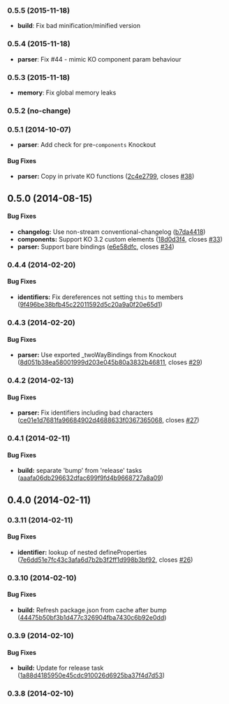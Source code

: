 ### 0.5.5 (2015-11-18)
* **build**: Fix bad minification/minified version

### 0.5.4 (2015-11-18)
* **parser**: Fix #44 - mimic KO component param behaviour

### 0.5.3 (2015-11-18)
* **memory**: Fix global memory leaks

### 0.5.2 (no-change)

### 0.5.1 (2014-10-07)
* **parser**: Add check for pre-`components` Knockout

#### Bug Fixes

* **parser:** Copy in private KO functions ([2c4e2799](https://github.com/brianmhunt/knockout-secure-binding/commit/2c4e279994c38a930741cadec4e981b37717fa82), closes [#38](https://github.com/brianmhunt/knockout-secure-binding/issues/38))


## 0.5.0 (2014-08-15)


#### Bug Fixes

* **changelog:** Use non-stream conventional-changelog ([b7da4418](https://github.com/brianmhunt/knockout-secure-binding/commit/b7da44185e781418dceeaf1e74599483b115d84c))
* **components:** Support KO 3.2 custom elements ([18d0d3f4](https://github.com/brianmhunt/knockout-secure-binding/commit/18d0d3f49dbce9f2746d9bfea6ce6f092937cb9c), closes [#33](https://github.com/brianmhunt/knockout-secure-binding/issues/33))
* **parser:** Support bare bindings ([e6e58dfc](https://github.com/brianmhunt/knockout-secure-binding/commit/e6e58dfcd450507e45373beb4ee01c037f88792f), closes [#34](https://github.com/brianmhunt/knockout-secure-binding/issues/34))

<a name="0.4.4"></a>
### 0.4.4 (2014-02-20)


#### Bug Fixes

* **identifiers:** Fix dereferences not setting `this` to members ([9f496be38bfb45c22011592d5c20a9a0f20e65d1](git://github.com/brianmhunt/knockout-secure-binding.git/commit/9f496be38bfb45c22011592d5c20a9a0f20e65d1))


<a name="0.4.3"></a>
### 0.4.3 (2014-02-20)


#### Bug Fixes

* **parser:** Use exported _twoWayBindings from Knockout ([8d051b38ea58001999d203e045b80a3832b46811](git://github.com/brianmhunt/knockout-secure-binding.git/commit/8d051b38ea58001999d203e045b80a3832b46811), closes [#29](git://github.com/brianmhunt/knockout-secure-binding.git/issues/29))


<a name="0.4.2"></a>
### 0.4.2 (2014-02-13)


#### Bug Fixes

* **parser:** Fix identifiers including bad characters ([ce01e1d7681fa96684902d4688633f0367365068](git://github.com/brianmhunt/knockout-secure-binding.git/commit/ce01e1d7681fa96684902d4688633f0367365068), closes [#27](git://github.com/brianmhunt/knockout-secure-binding.git/issues/27))


<a name="0.4.1"></a>
### 0.4.1 (2014-02-11)


#### Bug Fixes

* **build:** separate 'bump' from 'release' tasks ([aaafa06db296632dfac699f9fd4b9668727a8a09](git://github.com/brianmhunt/knockout-secure-binding.git/commit/aaafa06db296632dfac699f9fd4b9668727a8a09))


<a name="0.4.0"></a>
## 0.4.0 (2014-02-11)


<a name="0.3.11"></a>
### 0.3.11 (2014-02-11)


#### Bug Fixes

* **identifier:** lookup of nested defineProperties ([7e6dd51e7fc43c3afa6d7b2b3f2ff1d998b3bf92](git://github.com/brianmhunt/knockout-secure-binding.git/commit/7e6dd51e7fc43c3afa6d7b2b3f2ff1d998b3bf92), closes [#26](git://github.com/brianmhunt/knockout-secure-binding.git/issues/26))


<a name="0.3.10"></a>
### 0.3.10 (2014-02-10)


#### Bug Fixes

* **build:** Refresh package.json from cache after bump ([44475b50bf3b1d477c326904fba7430c6b92e0dd](git://github.com/brianmhunt/knockout-secure-binding.git/commit/44475b50bf3b1d477c326904fba7430c6b92e0dd))


<a name="0.3.9"></a>
### 0.3.9 (2014-02-10)


#### Bug Fixes

* **build:** Update for release task ([1a88d4185950e45cdc910026d6925ba37f4d7d53](git://github.com/brianmhunt/knockout-secure-binding.git/commit/1a88d4185950e45cdc910026d6925ba37f4d7d53))


<a name="0.3.8"></a>
### 0.3.8 (2014-02-10)
